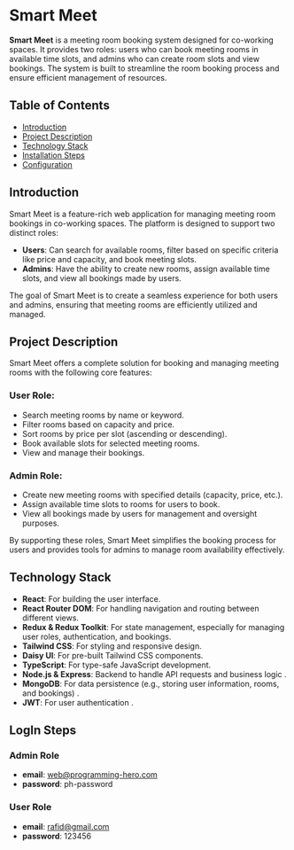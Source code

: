 # Smart Meet

**Smart Meet** is a meeting room booking system designed for co-working spaces. It provides two roles: users who can book meeting rooms in available time slots, and admins who can create room slots and view bookings. The system is built to streamline the room booking process and ensure efficient management of resources.

## Table of Contents

- [Introduction](#introduction)
- [Project Description](#project-description)
- [Technology Stack](#technology-stack)
- [Installation Steps](#installation-steps)
- [Configuration](#configuration)

## Introduction

Smart Meet is a feature-rich web application for managing meeting room bookings in co-working spaces. The platform is designed to support two distinct roles:

- **Users**: Can search for available rooms, filter based on specific criteria like price and capacity, and book meeting slots.
- **Admins**: Have the ability to create new rooms, assign available time slots, and view all bookings made by users.

The goal of Smart Meet is to create a seamless experience for both users and admins, ensuring that meeting rooms are efficiently utilized and managed.

## Project Description

Smart Meet offers a complete solution for booking and managing meeting rooms with the following core features:

### User Role:

- Search meeting rooms by name or keyword.
- Filter rooms based on capacity and price.
- Sort rooms by price per slot (ascending or descending).
- Book available slots for selected meeting rooms.
- View and manage their bookings.

### Admin Role:

- Create new meeting rooms with specified details (capacity, price, etc.).
- Assign available time slots to rooms for users to book.
- View all bookings made by users for management and oversight purposes.

By supporting these roles, Smart Meet simplifies the booking process for users and provides tools for admins to manage room availability effectively.

## Technology Stack

- **React**: For building the user interface.
- **React Router DOM**: For handling navigation and routing between different views.
- **Redux & Redux Toolkit**: For state management, especially for managing user roles, authentication, and bookings.
- **Tailwind CSS**: For styling and responsive design.
- **Daisy UI**: For pre-built Tailwind CSS components.
- **TypeScript**: For type-safe JavaScript development.
- **Node.js & Express**: Backend to handle API requests and business logic .
- **MongoDB**: For data persistence (e.g., storing user information, rooms, and bookings) .
- **JWT**: For user authentication .

## LogIn Steps

### Admin Role

- **email**: web@programming-hero.com
- **password**: ph-password

### User Role

- **email**: rafid@gmail.com
- **password**: 123456
